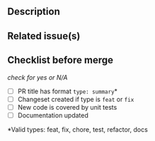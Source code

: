 ## Description

## Related issue(s)

## Checklist before merge

_check for yes or N/A_

- [ ] PR title has format `type: summary`*
- [ ] Changeset created if type is `feat` or `fix`
- [ ] New code is covered by unit tests
- [ ] Documentation updated

*Valid types: feat, fix, chore, test, refactor, docs
